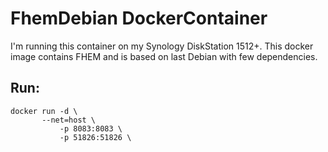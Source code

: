 # FhemDebian DockerContainer

I'm running this container on my Synology DiskStation 1512+. This docker image contains FHEM and is based on last Debian with few dependencies.

## Run:
```
docker run -d \
	   --net=host \
           -p 8083:8083 \
           -p 51826:51826 \
```
